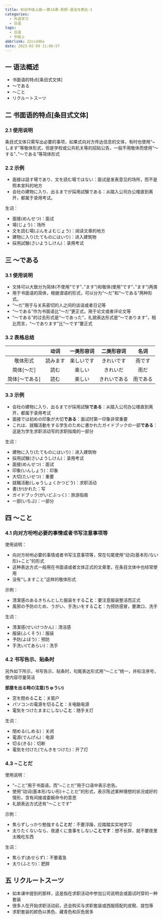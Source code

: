 ```yaml
---
title: 标日中级上册——第14课-恩師-语法与表达-1
categories:
  - 外语学习
  - 日语
tags:
  - 日语
  - 中级上
abbrlink: 22ccd46a
date: 2023-02-09 11:06:57
---
```

## 一 语法概述

* 书面语的特点[条目式文体]
* ～である
* ～こと
* リクルートスーツ

<!--more-->

## 二 书面语的特点[条目式文体]

### 2.1 使用说明

条目式文体只需写出必要的事项，如果式向对方传达信息的文体，有时也使用“~します”等敬体形式，但是学校或公共机关等的招贴公告，一般不用敬体而使用“～する”、”～である”等简体形式

### 2.2 示例

* 面接は話す場であり、文を読む場ではない：面试是发表意见的场所，而不是照本宣科的地方
* 会社の建物に入り、出るまでが採用試験である：从踏入公司办公楼直到离开，都属于录用考试。

生词：

* 面接(めんせつ)：面试
* 場(じょう)：场所
* 文を読む場(ぶんをよむじょう)：阅读文章的地方
* 建物に入り(たてものにはいり)：进入建筑物
* 採用試験(さいようしけん)：录用考试

## 三 ～である

### 3.1 使用说明

* 文体可以大致分为简体(不使用“です”、”ます”)和敬体(使用“です”、”ます”)两类
* 用于书面语的简体，根据谓语的形式，可以分为“～だ”和“～である”两种形式。
* “～だ”用于与关系密切的人之间的谈话或者日记等
* “～である”作为书面语比“～だ”更正式，用于论文或者评论文等
* “～である”的过去形式是“～であった”，礼貌表达形式是“～であります”，相比而言，“～であります”比“～です”要正式

### 3.2 表格总结

|                |   动词   | 一类形容词 |  二类形容词  |   名词   |
| :------------: | :------: | :--------: | :----------: | :------: |
|    敬体形式    | 読みます | 楽しいです |  きれいです  |  雨です  |
|   简体[～だ]   |   読む   |   楽しい   |   きれいだ   |   雨だ   |
| 简体[～である] |   読む   |   楽しい   | きれいである | 雨である |

### 3.3 示例

* 会社の建物に入り、出るまでが採用試験**である**：从踏入公司办公楼直到离开，都属于录用考试
* 面接では初めの印象が大切**である**：面试时第一印象非常重要
* これは、就職活動をする学生のために書かれたガイドブックの一部**である**：这是为学生求职活动写的求职指南的一部分

生词：

* 建物に入り(たてものにはいり)：进入建筑物
* 採用試験(さいようしけん)：录用考试
* 面接(めんせつ)：面试
* 印象(いんしょう)：印象
* 大切(たいせつ)：重要
* 就職活動(しゅうしょくかつどう)：求职活动
* 書(か)かれた：写
* ガイドブック(がいどぶっく)：旅游指南
* 一部(いちぶ)：一部分

## 四 ～こと

### 4.1 向对方吩咐必要的事情或者书写注意事项等

使用说明：

* 向对方吩咐必要的事情或者书写注意事项等，常在句尾使用“动词(基本形/ない形)+こと”的形式
* 这种表达方式一般用在书面语或者文体正式的文章里，在条目文体中也经常使用
* 没有“しますこと”这样的敬体形式

示例：

* 清潔感のあるきちんとした服装をする**こと**：要注意服装整洁而正式
* 風邪の予防のため、うがい、手洗いをする**こと**：为预防感冒，要漱口、洗手

生词：

* 清潔感(せいけつかん)：清洁感
* 服装(ふくそう)：服装
* 予防(よぼう)：预防
* 手洗い(てあらい)：洗手

### 4.2 书写告示、贴条时

另外如下所示，书写告示、贴条时，句尾表达形式用“～こと”统一，并标注序号，使内容尽量简洁

**部屋を出る時の注意(ちゅうい)**

* 窓を閉める**こと**：关窗户
* パソコンの電源を切る**こと**：关电脑电源
* 電気をつけたままにしない**こと**：随手关灯

生词：

* 閉める(しめる)：关闭
* 電源(でんげん)：电源
* 切る(きる)：切断
* 電気を付けた(でんきをつけた)：开了灯

### 4.3 ~ことだ

使用说明：

* “~こと”用于书面语，而“~ことだ”用于口语中表示忠告。
* 使用“动词(基本形/ない形)＋ことだ”的形式，表示陈述某种理想的状况或好的情形，含有间接或委婉命令的意思
* 礼貌表达方式还有“～ことです”

示例：

* 焦らずしっかり勉強する**ことだ**：不要浮躁，应踏踏实实地学习
* 太りたくないなら、夜遅くに食事をしない**ことです**：想不长胖，就不要夜里太晚吃东西

生词：

* 焦らず(あせらず)：不要着急
* 太り(ふとり)：肥胖

## 五 リクルートスーツ

* 如本课中提到的那样，这是指在求职活动中参加公司说明会或面试时穿的一种套装
* 很多人在开始求职活动前，还会购买与求职套装或西服搭配的皮鞋、提包等
* 求职套装的颜色以黑色、藏青色和灰色居多

